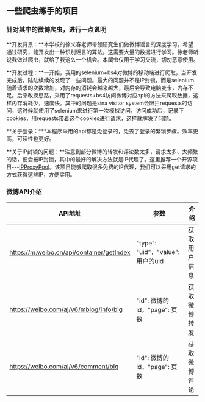 ## 一些爬虫练手的项目

### 针对其中的微博爬虫，进行一点说明

**开发背景：**本学校的徐义春老师带领研究生们做微博谣言的深度学习。希望通过研究，能开发出一种识别谣言的算法。这需要大量的数据进行学习。徐老师听说我做过爬虫，就给了我这么一个机会。本爬虫仅用于学习交流，切勿恶意使用。

**开发过程：**一开始，我用的selenium+bs4对微博的移动端进行爬取，当开发完成后，陆陆续续的发现了一些问题。最大的问题并不是IP封锁，而是selenium随着请求的次数增加，对内存的消耗会越来越大，最后会导致电脑变卡，内存不足。后来改换思路，采用了requests+bs4访问微博对应api的方法来爬取数据，这样内存消耗少，速度快。其中的问题是sina visitor system会阻拦requests的访问，这时候就使用了selenium来进行第一次模拟访问，访问成功后，记录下cookies，用requests带着这个cookies进行请求，这样就解决了问题。

**关于登录：***本程序采用的api都是免登录的，免去了登录的繁琐步骤。效率更高，可读性也更好。

**关于IP封锁的问题：**注意到部分微博的转发和评论数太多，请求太多、太频繁的话，便会被IP封锁，其中的最好的解决方法就是IP代理了。这里推荐一个开源项目---[IPProxyPool](https://github.com/qiyeboy/IPProxyPool)。该项目能够爬取很多免费的IP代理，我们可以采用get请求的方式获得这些IP，方便实用。

### 微博API介绍

| API地址                                   | 参数                              | 介绍         |
| ----------------------------------------- | --------------------------------- | ------------ |
| https://m.weibo.cn/api/container/getIndex | "type": "uid"，"value": 用户的uid | 获取用户信息 |
| https://weibo.com/aj/v6/mblog/info/big    | "id": 微博的id，"page": 页数      | 获取微博转发 |
| https://weibo.com/aj/v6/comment/big       | "id": 微博的id，"page": 页数      | 获取微博评论 |

